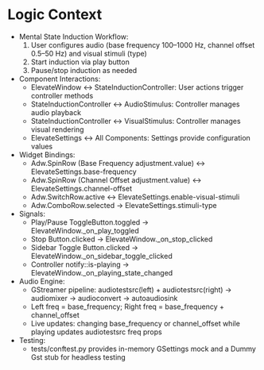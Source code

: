 # Logic Context
- Mental State Induction Workflow:
  1. User configures audio (base frequency 100–1000 Hz, channel offset 0.5–50 Hz) and visual stimuli (type)
  2. Start induction via play button
  3. Pause/stop induction as needed
- Component Interactions:
  - ElevateWindow ↔ StateInductionController: User actions trigger controller methods
  - StateInductionController ↔ AudioStimulus: Controller manages audio playback
  - StateInductionController ↔ VisualStimulus: Controller manages visual rendering
  - ElevateSettings ↔ All Components: Settings provide configuration values
- Widget Bindings:
  - Adw.SpinRow (Base Frequency adjustment.value) ↔ ElevateSettings.base-frequency
  - Adw.SpinRow (Channel Offset adjustment.value) ↔ ElevateSettings.channel-offset
  - Adw.SwitchRow.active ↔ ElevateSettings.enable-visual-stimuli
  - Adw.ComboRow.selected → ElevateSettings.stimuli-type
- Signals:
  - Play/Pause ToggleButton.toggled → ElevateWindow._on_play_toggled
  - Stop Button.clicked → ElevateWindow._on_stop_clicked
  - Sidebar Toggle Button.clicked → ElevateWindow._on_sidebar_toggle_clicked
  - Controller notify::is-playing → ElevateWindow._on_playing_state_changed
- Audio Engine:
  - GStreamer pipeline: audiotestsrc(left) + audiotestsrc(right) → audiomixer → audioconvert → autoaudiosink
  - Left freq = base_frequency; Right freq = base_frequency + channel_offset
  - Live updates: changing base_frequency or channel_offset while playing updates audiotestsrc freq props
- Testing:
  - tests/conftest.py provides in-memory GSettings mock and a Dummy Gst stub for headless testing

